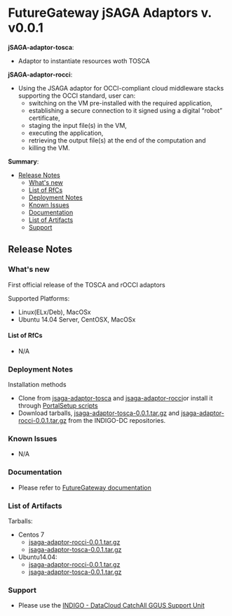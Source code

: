 # FutureGateway jSAGA Adaptors v. v0.0.1

**jSAGA-adaptor-tosca**:
* Adaptor to instantiate resources woth TOSCA

**jSAGA-adaptor-rocci**:
* Using the JSAGA adaptor for OCCI-compliant cloud middleware stacks supporting the OCCI standard, user can:
  * switching on the VM pre-installed with the required application,
  * establishing a secure connection to it signed using a digital “robot” certificate,
  * staging the input file(s) in the VM,
  * executing the application,
  * retrieving the output file(s) at the end of the computation and
  * killing the VM.

**Summary**:
* [Release Notes](#id1)
  * [What's new](#id2)
  * [List of RfCs](#id3)
  * [Deployment Notes](#id4)
  * [Known Issues](#id5)
  * [Documentation](#id6)
  * [List of Artifacts](#id7)
  * [Support](#id8)


<a id="id1"></a>
## Release Notes

<a id="id2"></a>
### What's new

First official release of the TOSCA and rOCCI adaptors

Supported Platforms:
* Linux(ELx/Deb), MacOSx
* Ubuntu 14.04 Server, CentOSX, MacOSx

<a id="id3"></a>
#### List of RfCs 

* N/A

<a id="id4"></a>
### Deployment Notes

Installation methods
* Clone from [jsaga-adaptor-tosca](https://github.com/indigo-dc/jsaga-adaptor-tosca) and [jsaga-adaptor-rocci](https://github.com/indigo-dc/jsaga-adaptor-rocci)or install it through [PortalSetup scripts](https://github.com/indigo-dc/PortalSetup)
* Download tarballs, [jsaga-adaptor-tosca-0.0.1.tar.gz](http://repo.indigo-datacloud.eu/repository/indigo/1/centos7/SRPMS/tgz/jsaga-adaptor-tosca-0.0.1.tar.gz) and [jsaga-adaptor-rocci-0.0.1.tar.gz](http://repo.indigo-datacloud.eu/repository/indigo/1/centos7/SRPMS/tgz/jsaga-adaptor-rocci-0.0.1.tar.gz) from the INDIGO-DC repositories.


<a id="id5"></a>
### Known Issues

* N/A

<a id="id6"></a>
### Documentation

* Please refer to [FutureGateway documentation](https://www.gitbook.com/book/ricsxn/futuregateway/details)

<a id="id7"></a>
### List of Artifacts

Tarballs:
* Centos 7
  * [jsaga-adaptor-rocci-0.0.1.tar.gz](http://repo.indigo-datacloud.eu/repository/indigo/1/centos7/SRPMS/tgz/jsaga-adaptor-rocci-0.0.1.tar.gz)
  * [jsaga-adaptor-tosca-0.0.1.tar.gz](http://repo.indigo-datacloud.eu/repository/indigo/1/centos7/SRPMS/tgz/jsaga-adaptor-tosca-0.0.1.tar.gz)
* Ubuntu14.04:
  * [jsaga-adaptor-rocci-0.0.1.tar.gz](http://repo.indigo-datacloud.eu/repository/indigo/1/ubuntu/dists/trusty/main/source/jsaga-adaptor-rocci-0.0.1.tar.gz)
  * [jsaga-adaptor-tosca-0.0.1.tar.gz](http://repo.indigo-datacloud.eu/repository/indigo/1/ubuntu/dists/trusty/main/source/jsaga-adaptor-tosca-0.0.1.tar.gz)

<a id="id8"></a>
### Support

* Please use the [INDIGO - DataCloud CatchAll GGUS Support Unit](
https://wiki.egi.eu/wiki/GGUS:INDIGO_DataCloud_Catch-all_FAQ)